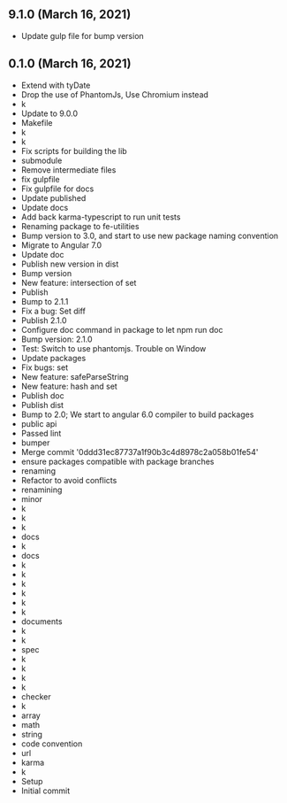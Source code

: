 ## 9.1.0 (March 16, 2021)
  - Update gulp file for bump version

## 0.1.0 (March 16, 2021)
  - Extend with tyDate
  - Drop the use of PhantomJs, Use Chromium instead
  - k
  - Update to 9.0.0
  - Makefile
  - k
  - k
  - Fix scripts for building the lib
  - submodule
  - Remove intermediate files
  - fix gulpfile
  - Fix gulpfile for docs
  - Update published
  - Update docs
  - Add back karma-typescript to run unit tests
  - Renaming package to fe-utilities
  - Bump version to 3.0, and start to use new package naming convention
  - Migrate to Angular 7.0
  - Update doc
  - Publish new version in dist
  - Bump version
  - New feature: intersection of set
  - Publish
  - Bump to 2.1.1
  - Fix a bug: Set diff
  - Publish 2.1.0
  - Configure doc command in package to let npm run doc
  - Bump version: 2.1.0
  - Test: Switch to use phantomjs. Trouble on Window
  - Update packages
  - Fix bugs: set
  - New feature: safeParseString
  - New feature: hash and set
  - Publish doc
  - Publish dist
  - Bump to 2.0; We start to angular 6.0 compiler to build packages
  - public api
  - Passed lint
  - bumper
  - Merge commit '0ddd31ec87737a1f90b3c4d8978c2a058b01fe54'
  - ensure packages compatible with package branches
  - renaming
  - Refactor to avoid conflicts
  - renamining
  - minor
  - k
  - k
  - k
  - docs
  - k
  - docs
  - k
  - k
  - k
  - k
  - k
  - k
  - documents
  - k
  - k
  - spec
  - k
  - k
  - k
  - k
  - checker
  - k
  - array
  - math
  - string
  - code convention
  - url
  - karma
  - k
  - Setup
  - Initial commit

